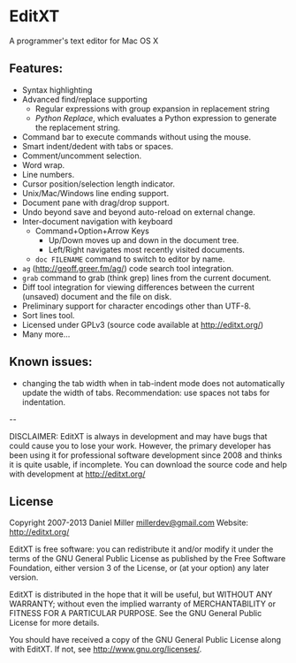 # EditXT

A programmer's text editor for Mac OS X

## Features:

- Syntax highlighting
- Advanced find/replace supporting
  - Regular expressions with group expansion in replacement string
  - *Python Replace*, which evaluates a Python expression to generate the
    replacement string.
- Command bar to execute commands without using the mouse.
- Smart indent/dedent with tabs or spaces.
- Comment/uncomment selection.
- Word wrap.
- Line numbers.
- Cursor position/selection length indicator.
- Unix/Mac/Windows line ending support.
- Document pane with drag/drop support.
- Undo beyond save and beyond auto-reload on external change.
- Inter-document navigation with keyboard
  - Command+Option+Arrow Keys
    - Up/Down moves up and down in the document tree.
    - Left/Right navigates most recently visited documents.
  - `doc FILENAME` command to switch to editor by name.
- `ag` (http://geoff.greer.fm/ag/) code search tool integration.
- `grab` command to grab (think grep) lines from the current document.
- Diff tool integration for viewing differences between the current (unsaved)
  document and the file on disk.
- Preliminary support for character encodings other than UTF-8.
- Sort lines tool.
- Licensed under GPLv3 (source code available at http://editxt.org/)
- Many more...

## Known issues:

- changing the tab width when in tab-indent mode does not automatically update
  the width of tabs. Recommendation: use spaces not tabs for indentation.

--

DISCLAIMER: EditXT is always in development and may have bugs that could
cause you to lose your work. However, the primary developer has been using it
for professional software development since 2008 and thinks it is quite
usable, if incomplete. You can download the source code and help with
development at http://editxt.org/

## License

Copyright 2007-2013 Daniel Miller <millerdev@gmail.com>
Website: http://editxt.org/

EditXT is free software: you can redistribute it and/or modify
it under the terms of the GNU General Public License as published by
the Free Software Foundation, either version 3 of the License, or
(at your option) any later version.

EditXT is distributed in the hope that it will be useful,
but WITHOUT ANY WARRANTY; without even the implied warranty of
MERCHANTABILITY or FITNESS FOR A PARTICULAR PURPOSE.  See the
GNU General Public License for more details.

You should have received a copy of the GNU General Public License
along with EditXT.  If not, see <http://www.gnu.org/licenses/>.
